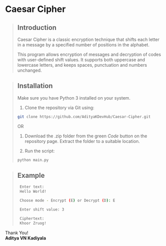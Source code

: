 # Caesar Cipher
> ## Introduction
> Caesar Cipher is a classic encryption technique that shifts each letter in a message by a specified number of positions in the alphabet.
>
> This program allows encryption of messages and decryption of codes with user-defined shift values. It supports both uppercase and lowercase letters, and keeps spaces, punctuation and numbers unchanged.

> ## Installation
> Make sure you have Python 3 installed on your system.
> 1) Clone the repository via Git using:
>  ```sh
>  git clone https://github.com/AdityaKDevHub/Caesar-Cipher.git
>  ```
>
>OR
>
> 1) Download the .zip folder from the green _Code_ button on the repository page. Extract the folder to a suitable location.
>
> 2) Run the script:
>  ```sh
>  python main.py
>  ```
>

> ## Example
>  ```sh
>   Enter text:
>   Hello World!
>
>   Choose mode - Encrypt (E) or Decrypt (D): E
>
>   Enter shift value: 3
>
>   Ciphertext:
>   Khoor Zruog!
>  ```

Thank You! \
**Aditya VN Kadiyala**
